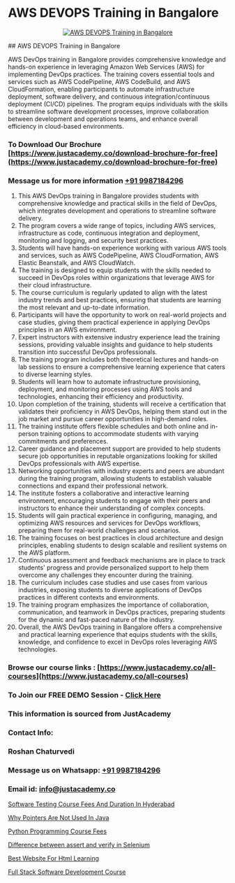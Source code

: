# AWS DEVOPS Training in Bangalore

<p align="center">
  <a href="https://justacademy.co/program-detail/software-testing">
    <img src="https://justacademy.co/storage2/program_images/1704700438.webp" alt="AWS DEVOPS Training in Bangalore">
  </a>
</p>
## AWS DEVOPS Training in Bangalore

AWS DevOps training in Bangalore provides comprehensive knowledge and hands-on experience in leveraging Amazon Web Services (AWS) for implementing DevOps practices. The training covers essential tools and services such as AWS CodePipeline, AWS CodeBuild, and AWS CloudFormation, enabling participants to automate infrastructure deployment, software delivery, and continuous integration/continuous deployment (CI/CD) pipelines. The program equips individuals with the skills to streamline software development processes, improve collaboration between development and operations teams, and enhance overall efficiency in cloud-based environments.
### To Download Our Brochure [https://www.justacademy.co/download-brochure-for-free](https://www.justacademy.co/download-brochure-for-free)
### Message us for more information [+91 9987184296](https://api.whatsapp.com/send?phone=919987184296)
1) This AWS DevOps training in Bangalore provides students with comprehensive knowledge and practical skills in the field of DevOps, which integrates development and operations to streamline software delivery.
2) The program covers a wide range of topics, including AWS services, infrastructure as code, continuous integration and deployment, monitoring and logging, and security best practices.
3) Students will have hands-on experience working with various AWS tools and services, such as AWS CodePipeline, AWS CloudFormation, AWS Elastic Beanstalk, and AWS CloudWatch.
4) The training is designed to equip students with the skills needed to succeed in DevOps roles within organizations that leverage AWS for their cloud infrastructure.
5) The course curriculum is regularly updated to align with the latest industry trends and best practices, ensuring that students are learning the most relevant and up-to-date information.
6) Participants will have the opportunity to work on real-world projects and case studies, giving them practical experience in applying DevOps principles in an AWS environment.
7) Expert instructors with extensive industry experience lead the training sessions, providing valuable insights and guidance to help students transition into successful DevOps professionals.
8) The training program includes both theoretical lectures and hands-on lab sessions to ensure a comprehensive learning experience that caters to diverse learning styles.
9) Students will learn how to automate infrastructure provisioning, deployment, and monitoring processes using AWS tools and technologies, enhancing their efficiency and productivity.
10) Upon completion of the training, students will receive a certification that validates their proficiency in AWS DevOps, helping them stand out in the job market and pursue career opportunities in high-demand roles.
11) The training institute offers flexible schedules and both online and in-person training options to accommodate students with varying commitments and preferences.
12) Career guidance and placement support are provided to help students secure job opportunities in reputable organizations looking for skilled DevOps professionals with AWS expertise.
13) Networking opportunities with industry experts and peers are abundant during the training program, allowing students to establish valuable connections and expand their professional network.
14) The institute fosters a collaborative and interactive learning environment, encouraging students to engage with their peers and instructors to enhance their understanding of complex concepts.
15) Students will gain practical experience in configuring, managing, and optimizing AWS resources and services for DevOps workflows, preparing them for real-world challenges and scenarios.
16) The training focuses on best practices in cloud architecture and design principles, enabling students to design scalable and resilient systems on the AWS platform.
17) Continuous assessment and feedback mechanisms are in place to track students' progress and provide personalized support to help them overcome any challenges they encounter during the training.
18) The curriculum includes case studies and use cases from various industries, exposing students to diverse applications of DevOps practices in different contexts and environments.
19) The training program emphasizes the importance of collaboration, communication, and teamwork in DevOps practices, preparing students for the dynamic and fast-paced nature of the industry.
20) Overall, the AWS DevOps training in Bangalore offers a comprehensive and practical learning experience that equips students with the skills, knowledge, and confidence to excel in DevOps roles leveraging AWS technologies.

### Browse our course links : [https://www.justacademy.co/all-courses](https://www.justacademy.co/all-courses) 
### To Join our FREE DEMO Session - [Click Here](https://www.justacademy.co/register-for-course-demo)


### This information is sourced from JustAcademy
### Contact Info:
### Roshan Chaturvedi
### Message us on Whatsapp: [+91 9987184296](https://api.whatsapp.com/send?phone=919987184296)
### Email id: [info@justacademy.co](mailto:info@justacademy.co)
                
[Software Testing Course Fees And Duration In Hyderabad](https://www.linkedin.com/pulse/software-testing-course-fees-duration-hyderabad-c4roc?trackingId=feLNpuyunzaNenAAsEa9Ow%3D%3D&lipi=urn%3Ali%3Apage%3Ad_flagship3_company_admin%3Bs5%2FvGqECTA%2BmpH%2FwcWkKiQ%3D%3D)

[Why Pointers Are Not Used In Java](https://www.linkedin.com/pulse/why-pointers-used-java-justacademy-kolkata-bjaee?trackingId=th2oCpY%2B2IDxOOUto0zuAQ%3D%3D&lipi=urn%3Ali%3Apage%3Ad_flagship3_company_admin%3BOeUqMA7jRSqcjELAJ6WkNQ%3D%3D)

[Python Programming Course Fees](https://medium.com/@kamblerajas684/python-programming-course-fees-4645a72a356d)

[Difference between assert and verify in Selenium](https://medium.com/@negishivu99/difference-between-assert-and-verify-in-selenium-5431ff9b0ebe)

[Best Website For Html Learning](https://justacademyin.github.io/justacademy/best-website-for-html-learning)

[Full Stack Software Development Course](https://justacademyin.github.io/justacademy/full-stack-software-development-course)

